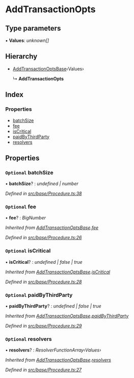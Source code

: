 # AddTransactionOpts

## Type parameters

▪ **Values**: _unknown\[\]_

## Hierarchy

* [AddTransactionOptsBase](addtransactionoptsbase.md)‹Values›

  ↳ **AddTransactionOpts**

## Index

### Properties

* [batchSize](addtransactionopts.md#optional-batchsize)
* [fee](addtransactionopts.md#optional-fee)
* [isCritical](addtransactionopts.md#optional-iscritical)
* [paidByThirdParty](addtransactionopts.md#optional-paidbythirdparty)
* [resolvers](addtransactionopts.md#optional-resolvers)

## Properties

### `Optional` batchSize

• **batchSize**? : _undefined \| number_

_Defined in_ [_src/base/Procedure.ts:38_](https://github.com/PolymathNetwork/polymesh-sdk/blob/56921667/src/base/Procedure.ts#L38)

### `Optional` fee

• **fee**? : _BigNumber_

_Inherited from_ [_AddTransactionOptsBase_](addtransactionoptsbase.md)_._[_fee_](addtransactionoptsbase.md#optional-fee)

_Defined in_ [_src/base/Procedure.ts:26_](https://github.com/PolymathNetwork/polymesh-sdk/blob/56921667/src/base/Procedure.ts#L26)

### `Optional` isCritical

• **isCritical**? : _undefined \| false \| true_

_Inherited from_ [_AddTransactionOptsBase_](addtransactionoptsbase.md)_._[_isCritical_](addtransactionoptsbase.md#optional-iscritical)

_Defined in_ [_src/base/Procedure.ts:28_](https://github.com/PolymathNetwork/polymesh-sdk/blob/56921667/src/base/Procedure.ts#L28)

### `Optional` paidByThirdParty

• **paidByThirdParty**? : _undefined \| false \| true_

_Inherited from_ [_AddTransactionOptsBase_](addtransactionoptsbase.md)_._[_paidByThirdParty_](addtransactionoptsbase.md#optional-paidbythirdparty)

_Defined in_ [_src/base/Procedure.ts:29_](https://github.com/PolymathNetwork/polymesh-sdk/blob/56921667/src/base/Procedure.ts#L29)

### `Optional` resolvers

• **resolvers**? : _ResolverFunctionArray‹Values›_

_Inherited from_ [_AddTransactionOptsBase_](addtransactionoptsbase.md)_._[_resolvers_](addtransactionoptsbase.md#optional-resolvers)

_Defined in_ [_src/base/Procedure.ts:27_](https://github.com/PolymathNetwork/polymesh-sdk/blob/56921667/src/base/Procedure.ts#L27)

